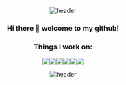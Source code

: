 <div align="center">
  
![header](https://capsule-render.vercel.app/api?type=waving&color=gradient&section=header)

### Hi there 👋 welcome to my github!
### Things I work on:
<img src="https://img.shields.io/badge/Java-ED8B00?style=for-the-badge&logo=java&logoColor=white"><img src="https://img.shields.io/badge/C%2B%2B-00599C?style=for-the-badge&logo=c%2B%2B&logoColor=white"><img src="https://img.shields.io/badge/HTML-239120?style=for-the-badge&logo=html5&logoColor=white"><img src="https://img.shields.io/badge/CSS-239120?&style=for-the-badge&logo=css3&logoColor=white"><img src="https://img.shields.io/badge/JavaScript-323330?style=for-the-badge&logo=javascript&logoColor=F7DF1E"><img src="https://img.shields.io/badge/Python-3776AB?style=for-the-badge&logo=python&logoColor=white">

  ![header](https://capsule-render.vercel.app/api?type=waving&color=gradient&section=footer)
</div>
